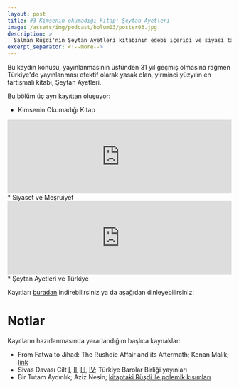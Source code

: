 ```yaml
---
layout: post
title: #3 Kimsenin okumadığı kitap: Şeytan Ayetleri
image: /assets/img/podcast/bolum03/poster03.jpg
description: >
  Salman Rüşdi'nin Şeytan Ayetleri kitabının edebi içeriği ve siyasi tarihi
excerpt_separator: <!--more-->
---
```


Bu kaydın konusu, yayınlanmasının üstünden 31 yıl geçmiş olmasına rağmen
Türkiye'de yayınlanması efektif olarak yasak olan, yirminci yüzyılın en 
tartışmalı kitabı, Şeytan Ayetleri.

Bu bölüm üç ayrı kayıttan oluşuyor:

* Kimsenin Okumadığı Kitap
<iframe width="100%" height="166" scrolling="no" frameborder="no" allow="autoplay" src="https://w.soundcloud.com/player/?url=https%3A//api.soundcloud.com/tracks/677676732&color=%23ff5500&auto_play=false&hide_related=false&show_comments=true&show_user=true&show_reposts=false&show_teaser=true"></iframe>
* Siyaset ve Meşruiyet
<iframe width="100%" height="166" scrolling="no" frameborder="no" allow="autoplay" src="https://w.soundcloud.com/player/?url=https%3A//api.soundcloud.com/tracks/680489993&color=%23ff5500&auto_play=false&hide_related=false&show_comments=true&show_user=true&show_reposts=false&show_teaser=true"></iframe>
* Şeytan Ayetleri ve Türkiye

Kayıtları [buradan][cloud] indirebilirsiniz ya da aşağıdan dinleyebilirsiniz: 

<!--more-->

# Notlar

Kayıtların hazırlanmasında yararlandığım başlıca kaynaklar:

* From Fatwa to Jihad: The Rushdie Affair and its Aftermath; Kenan Malik; [link][fatwa]
* Sivas Davası Cilt [I][sd1], [II][sd2], [III][sd3], [IV][sd4]; Türkiye Barolar Birliği yayınları
* Bir Tutam Aydınlık; Aziz Nesin; [kitaptaki Rüşdi ile polemik kısımları][nesin]

[cloud]: https://cloud.laklak.eu/s/pJHYqkWfjXeTEsC
[fatwa]: http://gen.lib.rus.ec/book/index.php?md5=F902FCD385C9EAA3D21BA734C4D3F6D2
[sd1]: http://tbbyayinlari.barobirlik.org.tr/TBBBooks/sd1.pdf
[sd2]: http://tbbyayinlari.barobirlik.org.tr/TBBBooks/sd2.df
[sd3]: http://tbbyayinlari.barobirlik.org.tr/TBBBooks/sd3.pdf
[sd4]: http://tbbyayinlari.barobirlik.org.tr/TBBBooks/sd4.pdf
[nesin]: https://web.archive.org/web/20170406160825/http://www.nesinvakfi.org/bta.pdf
